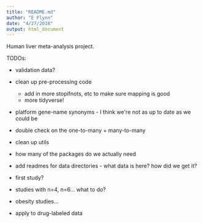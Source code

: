 ```yaml
---
title: "README.md"
author: "E Flynn"
date: "4/27/2018"
output: html_document
---
```


Human liver meta-analysis project. 


TODOs:
- validation data?
- clean up pre-processing code
  - add in more stopifnots, etc to make sure mapping is good
  - more tidyverse!
- platform gene-name synonyms - I think we're not as up to date as we could be
- double check on the one-to-many + many-to-many
- clean up utils
- how many of the packages do we actually need
- add readmes for data directories - what data is here? how did we get it?

- first study?
- studies with n=4, n=6... what to do?

- obesity studies...

- apply to drug-labeled data
